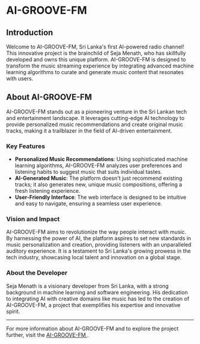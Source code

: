 ﻿# AI-GROOVE-FM

## Introduction

Welcome to AI-GROOVE-FM, Sri Lanka's first AI-powered radio channel! This innovative project is the brainchild of Seja Menath, who has skillfully developed and owns this unique platform. AI-GROOVE-FM is designed to transform the music streaming experience by integrating advanced machine learning algorithms to curate and generate music content that resonates with users.

## About AI-GROOVE-FM

AI-GROOVE-FM stands out as a pioneering venture in the Sri Lankan tech and entertainment landscape. It leverages cutting-edge AI technology to provide personalized music recommendations and create original music tracks, making it a trailblazer in the field of AI-driven entertainment.

### Key Features

- **Personalized Music Recommendations**: Using sophisticated machine learning algorithms, AI-GROOVE-FM analyzes user preferences and listening habits to suggest music that suits individual tastes.
- **AI-Generated Music**: The platform doesn't just recommend existing tracks; it also generates new, unique music compositions, offering a fresh listening experience.
- **User-Friendly Interface**: The web interface is designed to be intuitive and easy to navigate, ensuring a seamless user experience.

### Vision and Impact

AI-GROOVE-FM aims to revolutionize the way people interact with music. By harnessing the power of AI, the platform aspires to set new standards in music personalization and creation, providing listeners with an unparalleled auditory experience. It is a testament to Sri Lanka's growing prowess in the tech industry, showcasing local talent and innovation on a global stage.

### About the Developer

Seja Menath is a visionary developer from Sri Lanka, with a strong background in machine learning and software engineering. His dedication to integrating AI with creative domains like music has led to the creation of AI-GROOVE-FM, a project that exemplifies his expertise and innovative spirit.

---

For more information about AI-GROOVE-FM and to explore the project further, visit the [AI-GROOVE-FM ](https://seja-menath-dev.github.io/AI-GROOVE-FM/).

